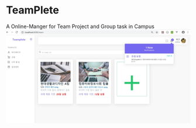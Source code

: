 # TeamPlete
A Online-Manger for Team Project and Group task in Campus
![Create Team](/image/팀플릿1.jpg)
